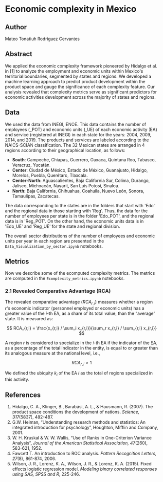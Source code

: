 # Economic complexity in Mexico

## Author
Mateo Tonatiuh Rodríguez Cervantes

## Abstract

We applied the economic complexity framework pioneered by Hidalgo et al. in [1] to analyze the employment and economic units within Mexico's territorial boundaries, segmented by states and regions. We developed a machine learning approach to predict product development within the product space and gauge the significance of each complexity feature. Our analysis revealed that complexity metrics serve as significant predictors for economic activities development across the majority of states and regions.

## Data

We used the data from INEGI, ENOE. This data contains the number of employees (_POT) and economic units (_UE) of each economic activity (EA) and service (registered at INEGI) in each state for the years: 2004, 2009, 2014, and 2019. The products and services are labeled according to the NAICS-SCIAN classification. The 32 Mexican states are arranged in 4 regions according to their geographical location, as follows:

- **South**: Campeche, Chiapas, Guerrero, Oaxaca, Quintana Roo, Tabasco, Veracruz, Yucatán.
- **Center**: Ciudad de México, Estado de México, Guanajuato, Hidalgo, Morelos, Puebla, Querétaro, Tlaxcala.
- **Center-North**: Aguascalientes, Baja California Sur, Colima, Durango, Jalisco, Michoacán, Nayarit, San Luis Potosí, Sinaloa.
- **North**: Baja California, Chihuahua, Coahuila, Nuevo León, Sonora, Tamaulipas, Zacatecas.

The data corresponding to the states are in the folders that start with 'Edo' and the regional data in those starting with 'Reg'. Thus, the data for the number of employees per state is in the folder 'Edo_POT', and the regional data is in 'Reg_POT'. On the other hand, the economic units data is in 'Edo_UE' and 'Reg_UE' for the state and regional division.

The overall sector distributions of the number of employees and economic units per year in each region are presented in the `Data_Visualization_by_sector.ipynb` notebooks.

## Metrics

Now we describe some of the ecomputed complexity metrics. The metrics are computed in the `Ecomplexity_metrics.ipynb` notebooks.


### 2.1 Revealed Comparative Advantage (RCA)

The revealed comparative advantage ($RCA_{r,i}$) measures whether a region $r$'s economic indicator (personnel employed or economic units) has a greater value of the $i$-th EA, as a share of its total value, than the “average” state. It is measured as:

$$
RCA_{r,i} = \frac{x_{r,i} / \sum_i x_{r,i}}{\sum_r x_{r,i} / \sum_{r,i} x_{r,i}}
$$

A region $r$ is considered to specialize in the $i$-th EA if the indicator of the EA, as a percentage of the total indicator in the entity, is equal to or greater than its analogous measure at the national level, i.e., 

$$
RCA_{r,i} > 1
$$

We defined the ubiquity $k_i$ of the EA $i$ as the total of regions specialized in this activity.

## References

1. Hidalgo, C. A., Klinger, B., Barabási, A. L., & Hausmann, R. (2007). The product space conditions the development of nations. *Science, 317*(5837), 482-487.
2. G.W. Heiman, “Understanding research methods and statistics: An integrated introduction for psychology”, Houghton, Mifflin and Company, 2001.
3. W. H. Kruskal & W. W. Wallis, “Use of Ranks in One-Criterion Variance Analysis”, *Journal of the American Statistical Association, 47*(260), 583-621, 1952.
4. Fawcett T. An introduction to ROC analysis. *Pattern Recognition Letters, 27*(8), 861-874, 2006.
5. Wilson, J. R., Lorenz, K. A., Wilson, J. R., & Lorenz, K. A. (2015). Fixed effects logistic regression model. *Modeling binary correlated responses using SAS, SPSS and R*, 225-246.
